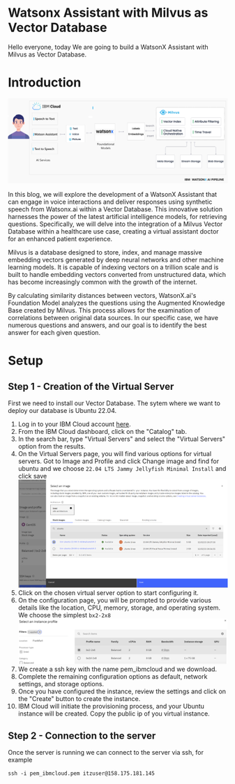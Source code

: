 # Watsonx Assistant with Milvus as Vector Database

Hello everyone, today We are going to build a WatsonX Assistant with Milvus as Vector Database. 

# Introduction 

![alt text](imagenx.png)


In this blog, we will explore the development of a  WatsonX Assistant that can engage in voice interactions and deliver responses using synthetic speech from Watsonx.ai within a Vector Database. This innovative solution harnesses the power of the latest artificial intelligence models, for retrieving questions. Specifically, we will delve into the integration of a Milvus Vector Database within a healthcare use case, creating a virtual assistant doctor for an enhanced patient experience.

Milvus is a database designed to store, index, and manage massive embedding vectors generated by deep neural networks and other machine learning models. It is capable of indexing vectors on a trillion scale and is built to handle embedding vectors converted from unstructured data, which has become increasingly common with the growth of the internet. 

By calculating similarity distances between vectors, WatsonX.ai's Foundation Model analyzes the questions using the Augmented Knowledge Base created by Milvus. This process allows for the examination of correlations between original data sources. In our specific case, we have numerous questions and answers, and our goal is to identify the best answer for each given question.

# Setup 

## Step 1 - Creation of the Virtual Server

First we need to install our Vector Database. The sytem where we want to deploy our database is Ubuntu 22.04.
1. Log in to your IBM Cloud account [here](https://cloud.ibm.com/).
2. From the IBM Cloud dashboard, click on the "Catalog" tab.
3. In the search bar, type "Virtual Servers" and select the "Virtual Servers" option from the results.
4. On the Virtual Servers page, you will find various options for virtual servers. 
Got to Image and Profile and click Change image and find for ubuntu and we choose 
`22.04 LTS Jammy Jellyfish Minimal Install` and click save
![](assets/2024-02-14-16-42-14.png)
5. Click on the chosen virtual server option to start configuring it.
6. On the configuration page, you will be prompted to provide various details like the location, CPU, memory, storage, and operating system. We choose the simplest `bx2-2x8`
![](assets/2024-02-14-16-49-31.png)
7. We create a ssh key with the name pem_ibmcloud and we download.
8.  Complete the remaining configuration options as default,  network settings, and storage options.
9. Once you have configured the instance, review the settings and click on the "Create" button to create the instance.
10. IBM Cloud will initiate the provisioning process, and your Ubuntu instance will be created.
Copy the public ip of you virtual instance.

## Step 2 - Connection to the server
Once the server is running we can connect to the server via ssh, for example

```
ssh -i pem_ibmcloud.pem itzuser@158.175.181.145
```










